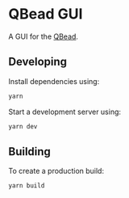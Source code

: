 # QBead GUI

A GUI for the [QBead](https://qbead.org/).

## Developing

Install dependencies using:

```bash
yarn
```

Start a development server using:

```bash
yarn dev
```

## Building

To create a production build:

```bash
yarn build
```
